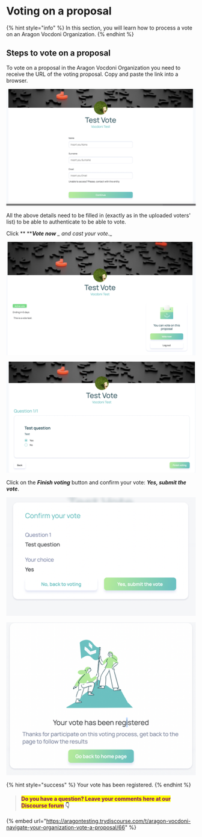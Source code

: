 # Voting on a proposal

{% hint style="info" %}
In this section, you will learn how to process a vote on an Aragon Vocdoni Organization.
{% endhint %}

## Steps to vote on a proposal

To vote on a proposal in the Aragon Vocdoni Organization you need to receive the URL of the voting proposal. Copy and paste the link into a browser.&#x20;

![Fill in the requested fields to authenticate](<../../../../.gitbook/assets/Schermata 2022-03-07 alle 20.41.28.png>)

All the above details need to be filled in (exactly as in the uploaded voters' list) to be able to authenticate to be able to vote.

Click ** **_**Vote now** _ and cast your vote_._

![Voting page](<../../../../.gitbook/assets/Schermata 2022-03-07 alle 22.30.12.png>)

![Vote options](<../../../../.gitbook/assets/Schermata 2022-03-07 alle 22.30.29.png>)

Click on the _**Finish voting**_ button and confirm your vote: _**Yes, submit the vote**_.

![Final confirmation](<../../../../.gitbook/assets/Schermata 2022-03-07 alle 22.33.19.png>)

![Voting success registered](<../../../../.gitbook/assets/Schermata 2022-03-07 alle 22.35.28.png>)

{% hint style="success" %}
Your vote has been registered.
{% endhint %}



> #### <mark style="color:purple;">Do you have a question? Leave your comments here at our Discourse forum</mark> 👇

{% embed url="https://aragontesting.trydiscourse.com/t/aragon-vocdoni-navigate-your-organization-vote-a-proposal/66" %}
